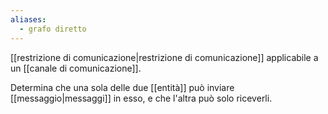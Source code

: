 ```yaml
---
aliases:
  - grafo diretto
---
```


[[restrizione di comunicazione|restrizione di comunicazione]] applicabile a un [[canale di comunicazione]].

Determina che una sola delle due [[entità]] può inviare [[messaggio|messaggi]] in esso, e che l'altra può solo riceverli.
